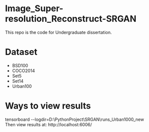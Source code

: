 # Image_Super-resolution_Reconstruct-SRGAN
This repo is the code for Undergraduate dissertation.

# Dataset
* BSD100
* COCO2014
* Set5
* Set14
* Urban100

# Ways to view results
tensorboard --logdir=D:\PythonProject\SRGAN\runs_Urban1000_new
<br>
Then view results at: http://localhost:6006/
